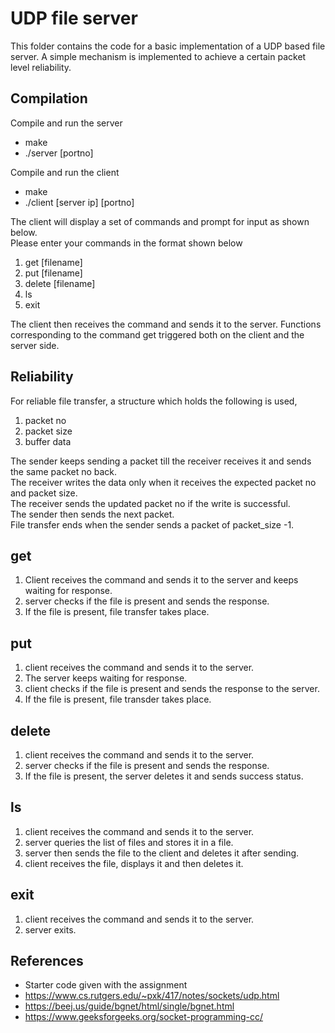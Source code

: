 # UDP file server 
This folder contains the code for a basic implementation of a UDP based file server. A simple mechanism is implemented to achieve a certain packet level reliability. 

## Compilation
Compile and run the server
   * make
   * ./server [portno]

Compile and run the client
   * make
   * ./client [server ip] [portno]

The client will display a set of commands and prompt for input as shown below.<br/>
   Please enter your commands in the format shown below<br/>
   1. get [filename]<br/>
   2. put [filename]<br/>
   3. delete [filename]<br/>
   4. ls<br/>
   5. exit<br/>

The client then receives the command and sends it to the server. 
Functions corresponding to the command get triggered both on the client and the server side.

## Reliability
For reliable file transfer, a structure which holds the following is used,
   1. packet no
   2. packet size
   3. buffer data
   
The sender keeps sending a packet till the receiver receives it and sends the same packet no back.<br/>
The receiver writes the data only when it receives the expected packet no and packet size.<br/> 
The receiver sends the updated packet no if the write is successful.<br/>
The sender then sends the next packet.<br/>
File transfer ends when the sender sends a packet of packet_size -1.

## get
1. Client receives the command and sends it to the server and keeps waiting for response.
2. server checks if the file is present and sends the response.
3. If the file is present, file transfer takes place.

## put
1. client receives the command and sends it to the server.
2. The server keeps waiting for response.
2. client checks if the file is present and sends the response to the server.
3. If the file is present, file transder takes place.

## delete
1. client receives the command and sends it to the server.
2. server checks if the file is present and sends the response.
3. If the file is present, the server deletes it and sends success status.

## ls
1. client receives the command and sends it to the server.
2. server queries the list of files and stores it in a file.
3. server then sends the file to the client and deletes it after sending.
4. client receives the file, displays it and then deletes it.

## exit
1. client receives the command and sends it to the server.
2. server exits.

## References
 * Starter code given with the assignment
 * https://www.cs.rutgers.edu/~pxk/417/notes/sockets/udp.html
 * https://beej.us/guide/bgnet/html/single/bgnet.html
 * https://www.geeksforgeeks.org/socket-programming-cc/


 


